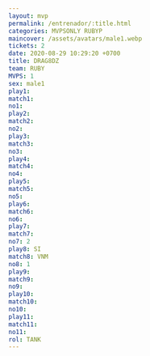 ```yaml
---
layout: mvp
permalink: /entrenador/:title.html
categories: MVPSONLY RUBYP
maincover: /assets/avatars/male1.webp
tickets: 2
date: 2020-08-29 10:29:20 +0700
title: DRAG8DZ
team: RUBY
MVPS: 1
sex: male1
play1: 
match1: 
no1: 
play2: 
match2: 
no2: 
play3: 
match3: 
no3: 
play4: 
match4: 
no4: 
play5: 
match5: 
no5: 
play6: 
match6: 
no6: 
play7: 
match7: 
no7: 2
play8: SI
match8: VNM
no8: 1
play9: 
match9: 
no9: 
play10: 
match10: 
no10: 
play11: 
match11: 
no11: 
rol: TANK
---
```

